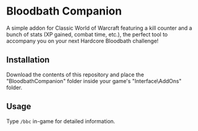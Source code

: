 # Bloodbath Companion

A simple addon for Classic World of Warcraft featuring a kill counter and a bunch of stats (XP gained, combat time, etc.), the perfect tool to accompany you on your next Hardcore Bloodbath challenge!

## Installation

Download the contents of this repository and place the "BloodbathCompanion" folder inside your game's "Interface\AddOns" folder.

## Usage

Type `/bbc` in-game for detailed information.
